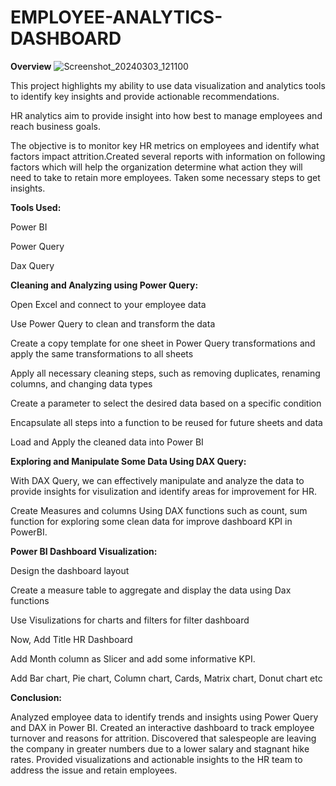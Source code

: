 # EMPLOYEE-ANALYTICS-DASHBOARD

**Overview**
![Screenshot_20240303_121100](https://github.com/Ritik342001/EMPLOYEE-ANALYTICS-DASHBOARD/assets/119922908/783007fb-466d-4bb7-b4ea-505aced0739d)


This project highlights my ability to use data visualization and analytics tools to identify key insights and provide actionable recommendations.

HR analytics aim to provide insight into how best to manage employees and reach business goals. 

The objective is to monitor key HR metrics on employees and identify what factors impact attrition.Created several reports with information on following factors which will help the organization determine what action they will need to take to retain more employees. Taken some necessary steps to get insights.


**Tools Used:**

Power BI

Power Query

Dax Query


**Cleaning and Analyzing using Power Query:**

Open Excel and connect to your employee data

Use Power Query to clean and transform the data

Create a copy template for one sheet in Power Query transformations and apply the same transformations to all sheets

Apply all necessary cleaning steps, such as removing duplicates, renaming columns, and changing data types

Create a parameter to select the desired data based on a specific condition

Encapsulate all steps into a function to be reused for future sheets and data

Load and Apply the cleaned data into Power BI


**Exploring and Manipulate Some Data Using DAX Query:**

With DAX Query, we can effectively manipulate and analyze the data to provide insights for visulization and identify areas for improvement for HR.

Create Measures and columns Using DAX functions such as count, sum function for exploring some clean data for improve dashboard KPI in PowerBI.


**Power BI Dashboard Visualization:**

Design the dashboard layout

Create a measure table to aggregate and display the data using Dax functions

Use Visulizations for charts and filters for filter dashboard

Now, Add Title HR Dashboard

Add Month column as Slicer and add some informative KPI.

Add Bar chart, Pie chart, Column chart, Cards, Matrix chart, Donut chart etc


**Conclusion:**

Analyzed employee data to identify trends and insights using Power Query and DAX in Power BI. Created an interactive dashboard to track employee turnover and reasons for attrition. Discovered that salespeople are leaving the company in greater numbers due to a lower salary and stagnant hike rates. Provided visualizations and actionable insights to the HR team to address the issue and retain employees.
